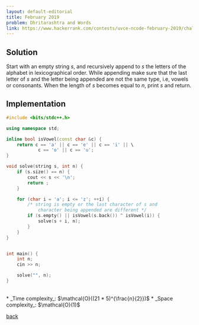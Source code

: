 ```yaml
---
layout: default-editorial
title: February 2019
problem: Dhritarashtra and Words
link: https://www.hackerrank.com/contests/uvce-ncode-february-2019/challenges/feb-b
---
```


## Solution 

Start with an empty string $s$, and recursively append to $s$ the letters of the alphabet in lexicographical order.
While appending make sure that the last letter of $s$ and the letter being appended are not the same type, i.e, 
vowels or consonants. When the length of $s$ becomes equal to $n$, print $s$ and return.

## Implementation

```cpp
#include <bits/stdc++.h>

using namespace std;

inline bool isVowel(const char &c) {
    return c == 'a' || c == 'e' || c == 'i' || \
            c == 'o' || c == 'u';
}

void solve(string s, int n) {
    if (s.size() == n) {
        cout << s << '\n';
        return ;
    }

    for (char i = 'a'; i <= 'z'; ++i) {
        /* string is empty or the last character of s and 
            character being appended are different */
        if (s.empty() || isVowel(s.back()) ^ isVowel(i)) {
            solve(s + i, n);
        }
    }
}


int main() {
    int n;
    cin >> n;

    solve("", n);
}
```

<br>
* _Time complexity_: $\mathcal{O}((21 * 5)^{\frac{n}{2}})$
* _Space complexity_: $\mathcal{O}(1)$

[back](./index.html)


